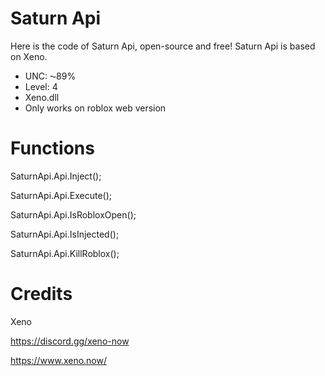 # Saturn Api
 Here is the code of Saturn Api, open-source and free!
 Saturn Api is based on Xeno.

- UNC: ⁓89%
- Level: 4
- Xeno.dll
- Only works on roblox web version

# Functions

SaturnApi.Api.Inject();

SaturnApi.Api.Execute();

SaturnApi.Api.IsRobloxOpen();

SaturnApi.Api.IsInjected();

SaturnApi.Api.KillRoblox();


# Credits

Xeno

https://discord.gg/xeno-now

https://www.xeno.now/
